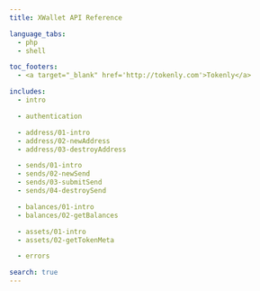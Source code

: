 ```yaml
---
title: XWallet API Reference

language_tabs:
  - php
  - shell

toc_footers:
  - <a target="_blank" href='http://tokenly.com'>Tokenly</a>

includes:
  - intro

  - authentication

  - address/01-intro
  - address/02-newAddress
  - address/03-destroyAddress

  - sends/01-intro
  - sends/02-newSend
  - sends/03-submitSend
  - sends/04-destroySend

  - balances/01-intro
  - balances/02-getBalances

  - assets/01-intro
  - assets/02-getTokenMeta

  - errors

search: true
---
```

